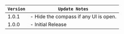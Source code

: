 | `Version` | `Update Notes`                        |
|-----------|---------------------------------------|
| 1.0.1     | - Hide the compass if any UI is open. |
| 1.0.0     | - Initial Release                     |